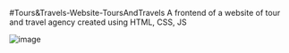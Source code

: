 #Tours&Travels-Website-ToursAndTravels
A frontend of a website of tour and travel agency created using HTML, CSS, JS 

![image](https://user-images.githubusercontent.com/68070580/141488586-570a9cb8-b7ef-4294-9fa5-b3466e08eba7.png)
